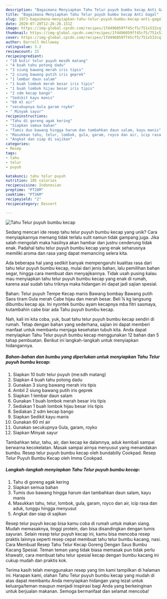 ```yaml
---
description: "Bagaimana Menyiapkan Tahu Telur puyuh bumbu kecap Anti Gagal"
title: "Bagaimana Menyiapkan Tahu Telur puyuh bumbu kecap Anti Gagal"
slug: 1973-bagaimana-menyiapkan-tahu-telur-puyuh-bumbu-kecap-anti-gagal
date: 2020-07-20T12:26:26.151Z
image: https://img-global.cpcdn.com/recipes/1fd496059ff45cf5/751x532cq70/tahu-telur-puyuh-bumbu-kecap-foto-resep-utama.jpg
thumbnail: https://img-global.cpcdn.com/recipes/1fd496059ff45cf5/751x532cq70/tahu-telur-puyuh-bumbu-kecap-foto-resep-utama.jpg
cover: https://img-global.cpcdn.com/recipes/1fd496059ff45cf5/751x532cq70/tahu-telur-puyuh-bumbu-kecap-foto-resep-utama.jpg
author: Darrell Holloway
ratingvalue: 3.2
reviewcount: 15
recipeingredient:
- "10 butir telur puyuh mesdh matang"
- "4 buah tahu potong dadu"
- "3 siung bawang merah iris tipis"
- "2 siung bawang putih iris geprek"
- "1 lembar daun salam"
- "1 buah lombok merah besar iris tipis"
- "1 buah lombok hijau besar iris tipis"
- "2 sdm kecap bango"
- "Sedikit kayu manis"
- "60 ml air"
- "secukupnya Gula garam royko"
- " Minyak sayur"
recipeinstructions:
- "Tahu di goreng agak kering"
- "Siapkan semua bahan"
- "Tumis duo bawang hingga harum dan tambahkan daun salam, kayu manis"
- "Masukkan tahu, telur, lombok, gula, garam, royco dan air, icip rasa dan aduk, tunggu hingga menyusut"
- "Angkat dan siap di sajikan"
categories:
- Resep
tags:
- tahu
- telur
- puyuh

katakunci: tahu telur puyuh 
nutrition: 185 calories
recipecuisine: Indonesian
preptime: "PT28M"
cooktime: "PT36M"
recipeyield: "2"
recipecategory: Dessert

---
```



![Tahu Telur puyuh bumbu kecap](https://img-global.cpcdn.com/recipes/1fd496059ff45cf5/751x532cq70/tahu-telur-puyuh-bumbu-kecap-foto-resep-utama.jpg)

Sedang mencari ide resep tahu telur puyuh bumbu kecap yang unik? Cara menyiapkannya memang tidak terlalu sulit namun tidak gampang juga. Jika salah mengolah maka hasilnya akan hambar dan justru cenderung tidak enak. Padahal tahu telur puyuh bumbu kecap yang enak seharusnya memiliki aroma dan rasa yang dapat memancing selera kita.

Ada beberapa hal yang sedikit banyak mempengaruhi kualitas rasa dari tahu telur puyuh bumbu kecap, mulai dari jenis bahan, lalu pemilihan bahan segar, hingga cara membuat dan menyajikannya. Tidak usah pusing kalau mau menyiapkan tahu telur puyuh bumbu kecap yang enak di rumah, karena asal sudah tahu triknya maka hidangan ini dapat jadi sajian spesial.

Bahan: Telur puyuh Tempe Kecap manis Bawang bombay Bawang putih Saos tiram Gula merah Cabe hijau dan merah besar. Beli ¼ kg langsung dibumbu kecap aja. Ini nyontek bumbu ayam kecapnya mba fitri sasmaya, kutambahin cabe biar ada Tahu puyuh bumbu kecap.


Nah, kali ini kita coba, yuk, buat tahu telur puyuh bumbu kecap sendiri di rumah. Tetap dengan bahan yang sederhana, sajian ini dapat memberi manfaat untuk membantu menjaga kesehatan tubuh kita. Anda dapat menyiapkan Tahu Telur puyuh bumbu kecap menggunakan 12 bahan dan 5 tahap pembuatan. Berikut ini langkah-langkah untuk menyiapkan hidangannya.

<!--inarticleads1-->

##### Bahan-bahan dan bumbu yang diperlukan untuk menyiapkan Tahu Telur puyuh bumbu kecap:

1. Siapkan 10 butir telur puyuh (me:sdh matang)
1. Siapkan 4 buah tahu potong dadu
1. Gunakan 3 siung bawang merah iris tipis
1. Ambil 2 siung bawang putih iris geprek
1. Siapkan 1 lembar daun salam
1. Gunakan 1 buah lombok merah besar iris tipis
1. Sediakan 1 buah lombok hijau besar iris tipis
1. Sediakan 2 sdm kecap bango
1. Siapkan Sedikit kayu manis
1. Gunakan 60 ml air
1. Gunakan secukupnya Gula, garam, royko
1. Siapkan  Minyak sayur


Tambahkan telur, tahu, air, dan kecap ke dalamnya, aduk kembali sampai berwarna kecokelatan. Masak sampai airnya menyusut yang menandakan bumbu. Resep telur puyuh bumbu kecap oleh bundabilly Cookpad. Resep Telur Puyuh Bumbu Kecap oleh Imma Cookpad. 

<!--inarticleads2-->

##### Langkah-langkah menyiapkan Tahu Telur puyuh bumbu kecap:

1. Tahu di goreng agak kering
1. Siapkan semua bahan
1. Tumis duo bawang hingga harum dan tambahkan daun salam, kayu manis
1. Masukkan tahu, telur, lombok, gula, garam, royco dan air, icip rasa dan aduk, tunggu hingga menyusut
1. Angkat dan siap di sajikan


Resep telur puyuh kecap bisa kamu coba di rumah untuk makan siang. Mudah memasaknya, tinggi protein, dan bisa disandingkan dengan tumis sayuran. Selain resep telur puyuh kecap ini, kamu bisa mencoba resep praktis lainnya seperti resep cepat membuat tahu telur bumbu kacang, nasi. Cara Membuat Resep Tahu Telur Kecap Goreng Dengan Saus Bumbu Kacang Spesial. Teman teman yang tidak biasa memasak pun tidak perlu khawatir, cara membuat tahu telur spesial kecap dengan bumbu kacang ini cukup mudah dan praktis kok. 

Terima kasih telah menggunakan resep yang tim kami tampilkan di halaman ini. Harapan kami, olahan Tahu Telur puyuh bumbu kecap yang mudah di atas dapat membantu Anda menyiapkan hidangan yang lezat untuk keluarga/teman maupun menjadi inspirasi bagi Anda yang berkeinginan untuk berjualan makanan. Semoga bermanfaat dan selamat mencoba!
